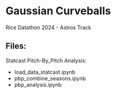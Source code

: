 # Gaussian Curveballs
Rice Datathon 2024 - Astros Track


## Files:

Statcast Pitch-By_Pitch Analysis:
- load_data_statcast.ipynb
- pbp_combine_seasons.ipynb
- pbp_analysis.ipynb

  
